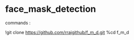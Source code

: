 # face_mask_detection


commands :
  
  !git clone https://github.com/rrajgithub/f_m_d.git
  %cd f_m_d
